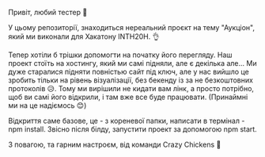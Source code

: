 Привіт, любий тестер 🥰

У цьому репозиторії, знаходиться нереальний проєкт на тему "Аукціон", який ми виконали для Хакатону INTH20H. 👌

Тепер  хотіли б трішки допомогти на початку його перегляду. Наш проект стоїть на хостингу, який ми самі підняли, але є декілька але...
Ми дуже старалися підняти повністью сайт під ключ, але у нас вийшло це зробить тільки на рівень візуалізації, без бекенду із за не безкоштовних протоколів 😥. Тому ми вирішили не кидати
вам лінк, а просто потрібно, щоб ви самі його відкрили, і там вже все буде працювати. (Принаймні ми на це надіємось 😊)

Відкриття саме базове, це - з кореневої папки, написати в термінал - npm install.
Звісно після білду, запустити проект за допомогою npm start.

З повагою, та гарним настроєм, від команди Crazy Chickens 🤗
